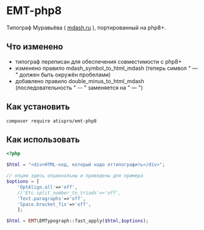 # EMT-php8

Типограф Муравьёва ( [mdash.ru](http://mdash.ru/) ), портированный на php8+.

## Что изменено

- типограф переписан для обеспечения совместимости с php8+
- изменено правило mdash_symbol_to_html_mdash (теперь символ " &mdash; " должен быть окружён пробелами)
- добавлено правило double_minus_to_html_mdash (последовательность " -- " заменяется на " &mdash; ")

## Как установить

	composer require atispro/emt-php8

## Как использовать

```php
<?php

$html = "<div>HTML-код, который надо оттипографить</div>";

// опции здесь опциональны и приведены для примера
$options = [
	'OptAlign.all'=>'off',
	//'Etc.split_number_to_triads'=>'off',
	'Text.paragraphs'=>'off',
	'Space.bracket_fix'=>'off',
	];

$html = EMT\EMTypograph::fast_apply($html,$options);